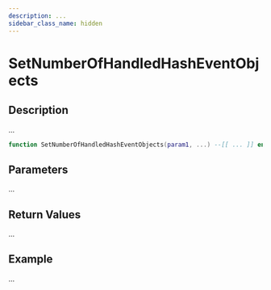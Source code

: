 ```yaml
---
description: ...
sidebar_class_name: hidden
---
```


# SetNumberOfHandledHashEventObjects

## Description

...

```lua
function SetNumberOfHandledHashEventObjects(param1, ...) --[[ ... ]] end
```

## Parameters

...

## Return Values

...

## Example

...


